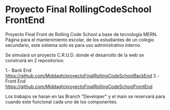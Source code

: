 # Proyecto Final RollingCodeSchool FrontEnd
Proyecto Final Front de Rolling Code School a base de tecnología MERN. Página para el mantenimiento escolar, de los estudiantes de un colegio secundario, este sistema solo es para uso administrativo interno.

Se simulará un proyecto C.R.U.D. donde el desarrollo de la web se construirá en 2 repositorios:

1.- Back End https://github.com/Middagh/proyectoFinalRollingCodeSchoolBackEnd
2.- Front End https://github.com/Middagh/proyectoFinalRollingCodeSchoolFrontEnd

Los trabajos se haran en las Branch "Developer" y el main se reservará para cuando este funcional cada uno de los componentes.
